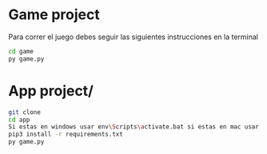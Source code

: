 # Game project

Para correr el juego debes seguir las siguientes instrucciones en la terminal

```sh
cd game
py game.py
```
# App project/

```sh
git clone
cd app
Si estas en windows usar env\Scripts\activate.bat si estas en mac usar source env/bin/activate
pip3 install -r requirements.txt
py game.py
```